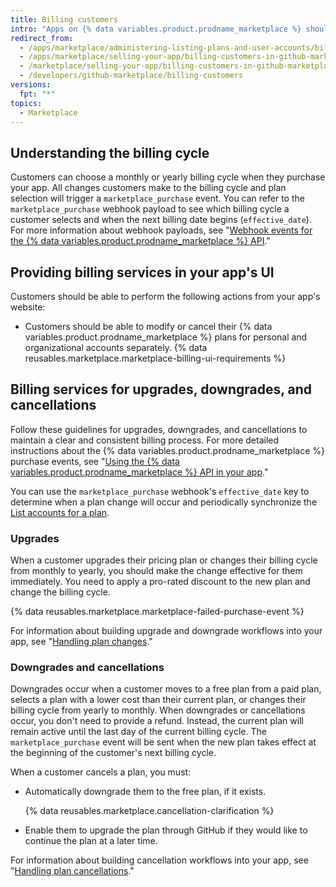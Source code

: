 ```yaml
---
title: Billing customers
intro: "Apps on {% data variables.product.prodname_marketplace %} should adhere to GitHub's billing guidelines and support recommended services. Following our guidelines helps customers navigate the billing process without any surprises."
redirect_from:
  - /apps/marketplace/administering-listing-plans-and-user-accounts/billing-customers-in-github-marketplace/
  - /apps/marketplace/selling-your-app/billing-customers-in-github-marketplace/
  - /marketplace/selling-your-app/billing-customers-in-github-marketplace
  - /developers/github-marketplace/billing-customers
versions:
  fpt: "*"
topics:
  - Marketplace
---
```


## Understanding the billing cycle

Customers can choose a monthly or yearly billing cycle when they purchase your app. All changes customers make to the billing cycle and plan selection will trigger a `marketplace_purchase` event. You can refer to the `marketplace_purchase` webhook payload to see which billing cycle a customer selects and when the next billing date begins (`effective_date`). For more information about webhook payloads, see "[Webhook events for the {% data variables.product.prodname_marketplace %} API](/developers/github-marketplace/webhook-events-for-the-github-marketplace-api)."

## Providing billing services in your app's UI

Customers should be able to perform the following actions from your app's website:

- Customers should be able to modify or cancel their {% data variables.product.prodname_marketplace %} plans for personal and organizational accounts separately.
  {% data reusables.marketplace.marketplace-billing-ui-requirements %}

## Billing services for upgrades, downgrades, and cancellations

Follow these guidelines for upgrades, downgrades, and cancellations to maintain a clear and consistent billing process. For more detailed instructions about the {% data variables.product.prodname_marketplace %} purchase events, see "[Using the {% data variables.product.prodname_marketplace %} API in your app](/developers/github-marketplace/using-the-github-marketplace-api-in-your-app)."

You can use the `marketplace_purchase` webhook's `effective_date` key to determine when a plan change will occur and periodically synchronize the [List accounts for a plan](/rest/reference/apps#list-accounts-for-a-plan).

### Upgrades

When a customer upgrades their pricing plan or changes their billing cycle from monthly to yearly, you should make the change effective for them immediately. You need to apply a pro-rated discount to the new plan and change the billing cycle.

{% data reusables.marketplace.marketplace-failed-purchase-event %}

For information about building upgrade and downgrade workflows into your app, see "[Handling plan changes](/developers/github-marketplace/handling-plan-changes)."

### Downgrades and cancellations

Downgrades occur when a customer moves to a free plan from a paid plan, selects a plan with a lower cost than their current plan, or changes their billing cycle from yearly to monthly. When downgrades or cancellations occur, you don't need to provide a refund. Instead, the current plan will remain active until the last day of the current billing cycle. The `marketplace_purchase` event will be sent when the new plan takes effect at the beginning of the customer's next billing cycle.

When a customer cancels a plan, you must:

- Automatically downgrade them to the free plan, if it exists.

  {% data reusables.marketplace.cancellation-clarification %}

- Enable them to upgrade the plan through GitHub if they would like to continue the plan at a later time.

For information about building cancellation workflows into your app, see "[Handling plan cancellations](/developers/github-marketplace/handling-plan-cancellations)."
